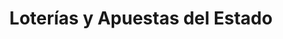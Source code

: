 ---
title: "Loterías y Apuestas del Estado"
url: /benidorm/loterias-y-apuestas-del-estado-carrer-de-gambo/
shop: Lotterie
---